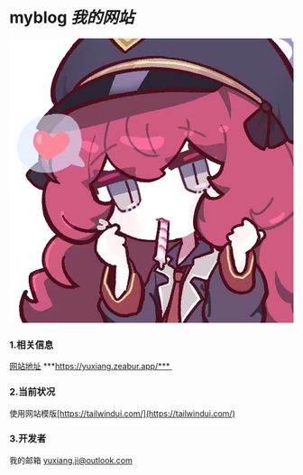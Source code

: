 # myblog ***我的网站***
![](public/avatar.jpg) 
### 1.相关信息
[网站地址](http://www.lightearth.com/) ***https://yuxiang.zeabur.app/***                
### 2.当前状况
使用网站模版[https://tailwindui.com/](https://tailwindui.com/)
### 3.开发者
我的邮箱 
yuxiang.ji@outlook.com
